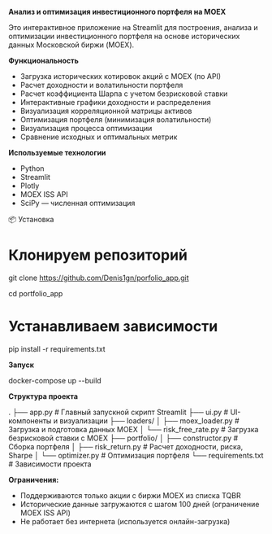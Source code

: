 __Анализ и оптимизация инвестиционного портфеля на MOEX__

Это интерактивное приложение на Streamlit для построения, анализа и оптимизации инвестиционного портфеля на основе исторических данных Московской биржи (MOEX).

__Функциональность__
- Загрузка исторических котировок акций с MOEX (по API)
- Расчет доходности и волатильности портфеля
- Расчет коэффициента Шарпа с учетом безрисковой ставки
- Интерактивные графики доходности и распределения
- Визуализация корреляционной матрицы активов
-  Оптимизация портфеля (минимизация волатильности)
-  Визуализация процесса оптимизации
- Сравнение исходных и оптимальных метрик

__Используемые технологии__

- Python
- Streamlit
- Plotly
- MOEX ISS API
- SciPy — численная оптимизация

📦 Установка

# Клонируем репозиторий
git clone https://github.com/Denis1gn/porfolio_app.git

cd portfolio_app

# Устанавливаем зависимости
pip install -r requirements.txt

__Запуск__

docker-compose up --build               
	
__Структура проекта__

.
├── app.py                      # Главный запускной скрипт Streamlit
├── ui.py                       # UI-компоненты и визуализации
├── loaders/
│   ├── moex_loader.py          # Загрузка и подготовка данных MOEX
│   └── risk_free_rate.py       # Загрузка безрисковой ставки с MOEX
├── portfolio/
│   ├── constructor.py          # Сборка портфеля
│   ├── risk_return.py          # Расчет доходности, риска, Sharpe
│   └── optimizer.py            # Оптимизация портфеля
└── requirements.txt            # Зависимости проекта

__Ограничения:__

- Поддерживаются только акции с биржи MOEX из списка TQBR
- Исторические данные загружаются с шагом 100 дней (ограничение MOEX ISS API)
- Не работает без интернета (используется онлайн-загрузка)

